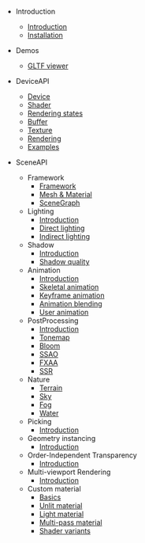 - Introduction

  - [Introduction](en/intro.md)
  - [Installation](en/installation.md)

- Demos

  - [GLTF viewer](en/gltf.md)

- DeviceAPI

  - [Device](en/device.md)
  - [Shader](en/shader.md)
  - [Rendering states](en/renderstate.md)
  - [Buffer](en/buffer.md)
  - [Texture](en/texture.md)
  - [Rendering](en/drawcall.md)
  - [Examples](en/devicesamples.md)

- SceneAPI

  - Framework
    - [Framework](en/scene-basic.md)
    - [Mesh & Material](en/mesh-material.md)
    - [SceneGraph](en/scene-graph.md)
  - Lighting
    - [Introduction](en/lighting-intro.md)
    - [Direct lighting](en/lighting-direct.md)
    - [Indirect lighting](en/lighting-indirect.md)
  - Shadow
    - [Introduction](en/shadow-intro.md)
    - [Shadow quality](en/shadow-aa.md)
  - Animation
    - [Introduction](en/animation-intro.md)
    - [Skeletal animation](en/animation-skeleton.md)
    - [Keyframe animation](en/animation-keyframe.md)
    - [Animation blending](en/animation-blending.md)
    - [User animation](en/animation-custom.md)
  - PostProcessing
    - [Introduction](en/posteffect-intro.md)
    - [Tonemap](en/posteffect-tonemap.md)
    - [Bloom](en/posteffect-bloom.md)
    - [SSAO](en/posteffect-sao.md)
    - [FXAA](en/posteffect-fxaa.md)
    - [SSR](en/posteffect-ssr.md)
  - Nature
    - [Terrain](en/terrain.md)
    - [Sky](en/sky.md)
    - [Fog](en/fog.md)
    - [Water](en/water.md)
  - Picking
    - [Introduction](en/picking.md)
  - Geometry instancing
    - [Introduction](en/instancing-intro.md)
  - Order-Independent Transparency
    - [Introduction](en/oit.md)
  - Multi-viewport Rendering
    - [Introduction](en/multi-views.md)
  - Custom material
    - [Basics](en/user-material.md)
    - [Unlit material](en/user-material-unlit.md)
    - [Light material](en/user-material-lit.md)
    - [Multi-pass material](en/user-material-multipass.md)
    - [Shader variants](en/user-material-var.md)

